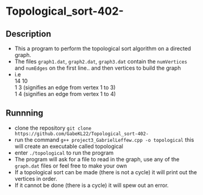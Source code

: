 # Topological_sort-402-
## Description
- This a program to perform the topological sort algorithm on a directed graph.
- The files `graph1.dat`, `graph2.dat`, `graph3.dat` contain the `numVertices` and `numEdges` on the first line.. and then vertices to build the graph
- i.e  
14 10  
1 3 (signifies an edge from vertex 1 to 3)  
1 4 (signifies an edge from vertex 1 to 4)
## Runnning
- clone the repository `git clone https://github.com/GabeKL22/Topological_sort-402-`
- run the command `g++ project3_GabrielLeffew.cpp -o topological` this will create an executable called topological
- enter `./topological` to run the program
- The program will ask for a file to read in the graph, use any of the `graph.dat` files or feel free to make your own
- If a topological sort can be made (there is not a cycle) it will print out the vertices in order. 
- If it cannot be done (there is a cycle) it will spew out an error. 
